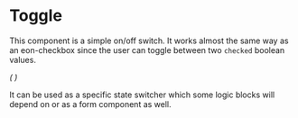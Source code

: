 # Toggle

This component is a simple on/off switch. It works almost the same way as an eon-checkbox since the user can toggle between two `checked` boolean values.  

*(
<doc-playground label="Common Usage" html="true" js="true" css="true" selector="body">
  <template type="html">
    <doc-head>
      <script src="framework/eon/eon.js"></script>
      <script> 
        eon.import([
          "framework/eon/ui/eon-toggle", "framework/custom/doc-playground/doc-showcase"
        ]);
      </script>
    </doc-head>
    <doc-body>
      <doc-showcase label="Button">
        <eon-toggle label='Uncheck toggle' value='toggle2' name='toggleOptions'></eon-toggle>
      </doc-showcase>
      <doc-showcase label="Button">
        <eon-toggle label='Disabled toggle' value='toggle3' name='toggleOptions' disabled='true'></eon-toggle>
      </doc-showcase>
    </doc-body>
  </template>
</doc-playground>
)*

It can be used as a specific state switcher which some logic blocks will depend on or as a form component as well.